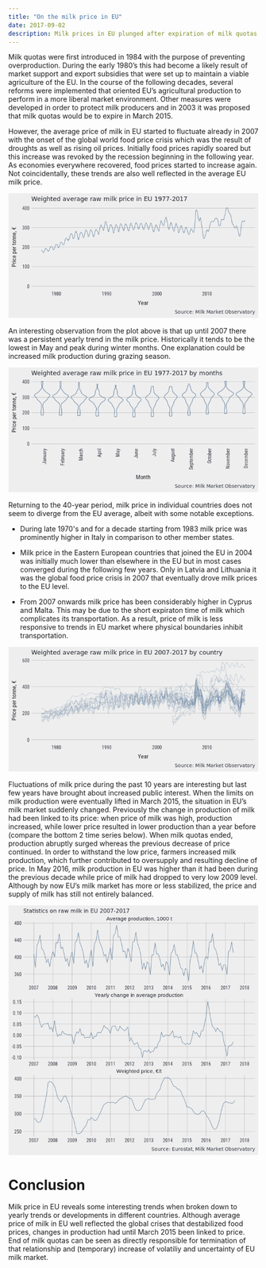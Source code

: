 ```yaml
---
title: "On the milk price in EU"
date: 2017-09-02
description: Milk prices in EU plunged after expiration of milk quotas in 2015. Some trends of milk prices are explored and the effects of the end of quotas are presented. 
---
```




Milk quotas were first introduced in 1984 with the purpose of preventing overproduction. During the early 1980’s this had become a likely result of market support and export subsidies that were set up to maintain a viable agriculture of the EU. In the course of the following decades, several reforms were implemented that oriented EU’s agricultural production to perform in a more liberal market environment. Other measures were developed in order to protect milk producers and in 2003 it was proposed that milk quotas would be to expire in March 2015. 



However, the average price of milk in EU started to fluctuate already in 2007 with the onset of the global world food price crisis which was the result of droughts as well as rising oil prices. Initially food prices rapidly soared but this increase was revoked by the recession beginning in the following year. As economies everywhere recovered, food prices started to increase again. Not coincidentally, these trends are also well reflected in the average EU milk price.

![](/img/on_the_milk_price_in_eu/unnamed-chunk-2-1.png)

An interesting observation from the plot above is that up until 2007 there was a persistent yearly trend in the milk price. Historically it tends to be the lowest in May and peak during winter months. One explanation could be increased milk production during grazing season.

![](/img/on_the_milk_price_in_eu/unnamed-chunk-3-1.png)

Returning to the 40-year period, milk price in individual countries does not seem to diverge from the EU average, albeit with some notable exceptions. 

- During late 1970's and for a decade starting from 1983 milk price was prominently higher in Italy in comparison to other member states. 

- Milk price in the Eastern European countries that joined the EU in 2004 was initially much lower than elsewhere in the EU but in most cases converged during the following few years. Only in Latvia and Lithuania it was the global food price crisis in 2007 that eventually drove milk prices to the EU level.

- From 2007 onwards milk price has been considerably higher in Cyprus and Malta. This may be due to the short expiraton time of milk which complicates its transportation. As a result, price of milk is less responsive to trends in EU market where physical boundaries inhibit transportation.

![](/img/on_the_milk_price_in_eu/unnamed-chunk-4-1.png)

Fluctuations of milk price during the past 10 years are interesting but last few years have brought about increased public interest. When the limits on milk production were eventually lifted in March 2015, the situation in EU’s milk market suddenly changed. Previously the change in production of milk had been linked to its price: when price of milk was high, production increased, while lower price resulted in lower production than a year before (compare the bottom 2 time series below). When milk quotas ended, production abruptly surged whereas the previous decrease of price continued. In order to withstand the low price, farmers increased milk production, which further contributed to oversupply and resulting decline of price. In May 2016, milk production in EU was higher than it had been during the previous decade while price of milk had dropped to very low 2009 level. Although by now EU’s milk market has more or less stabilized, the price and supply of milk has still not entirely balanced.

![](/img/on_the_milk_price_in_eu/unnamed-chunk-5-1.png)

# Conclusion

Milk price in EU reveals some interesting trends when broken down to yearly trends or developments in different countries. Although average price of milk in EU well reflected the global crises that destabilized food prices, changes in production had until March 2015 been linked to price. End of milk quotas can be seen as directly responsible for termination of that relationship and (temporary) increase of volatiliy and uncertainty of EU milk market.
